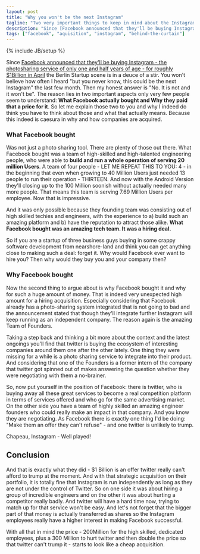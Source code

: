 ```yaml
---
layout: post
title: "Why you won't be the next Instagram"
tagline: "Two very important things to keep in mind about the Instagram-Facebook-Deal"
description: "Since [Facebook announced that they'll be buying Instagram - the photosharing service of only one and half years of age - for roughly $1Billion in April](http://newsroom.fb.com/News/321/Facebook-to-Acquire-Instagram) the Berlin Startup scene is in a deuce of a stir. You won't believe how often I heard 'but you never know, this could be the next Instagram' the last few month. Then my honest answer is 'No. It is not and it won't be'. The reason lies in two important aspects only very few people seem to understand: **What Facebook actually bought and Why they paid that a price for it**. So let me explain those two to you and why I indeed do think you have to think about those and what that actually means. Because this indeed is caesura in why and how companies are acquired. "
tags: ["facebook", "aquisition", "instagram", "behind-the-curtain"]
---
```

{% include JB/setup %}

Since [Facebook announced that they'll be buying Instagram - the photosharing service of only one and half years of age - for roughly $1Billion in April](http://newsroom.fb.com/News/321/Facebook-to-Acquire-Instagram) the Berlin Startup scene is in a deuce of a stir. You won't believe how often I heard "but you never know, this could be the next Instagram" the last few month. Then my honest answer is "No. It is not and it won't be". The reason lies in two important aspects only very few people seem to understand: **What Facebook actually bought and Why they paid that a price for it**. So let me explain those two to you and why I indeed do think you have to think about those and what that actually means. Because this indeed is caesura in why and how companies are acquired. 

### What Facebook bought

Was not just a photo sharing tool. There are plenty of those out there. What Facebook bought was a team of high-skilled and high-talented engineering people, who were able to **build and run a whole operation of serving 20 million Users**. A team of four people - LET ME REPEAT THIS TO YOU: 4 - in the beginning that even when growing to 40 Million Users just needed 13 people to run their operation - THIRTEEN. And now with the Android Version they'll closing up to the 100 Million soonish without actually needed many more people. That means this team is serving 7.69 Million Users per employee. Now that is impressive.

And it was only possible because they founding team was consisting out of high skilled techies and engineers, with the experience to a) build such an amazing platform and b) have the reputation to attract those alike. **What Facebook bought was an amazing tech team. It was a hiring deal.**

So if you are a startup of three business guys buying in some crappy software development from nearshore-land and think you can get anything close to making such a deal: forget it. Why would Facebook ever want to hire you? Then why would they buy you and your company then?

### Why Facebook bought

Now the second thing to argue about is why Facebook bought it and why for such a huge amount of money. That is indeed very unexpected high amount for a hiring acquisition. Especially considering that Facebook already has a photo-sharing system integrated that is not going to bad and the announcement stated that though they'll integrate further Instagram will keep running as an independent company. The reason again is the amazing Team of Founders.

Taking a step back and thinking a bit more about the context and the latest ongoings you'll find that twitter is buying the ecosystem of interesting companies around them one after the other lately. One thing they were missing for a while is a photo sharing service to integrate into their product. And considering that one of the Founders is a former intern of the company that twitter got spinned out of makes answering the question whether they were negotiating with them a no-brainer.

So, now put yourself in the position of Facebook: there is twitter, who is buying away all these great services to become a real competition platform in terms of services offered and who go for the same advertising market. On the other side you have a team of highly skilled an amazing engineer founders who could really make an impact in that company. And you know they are negotiating. As Facebook there is exactly one thing I'd be doing: "Make them an offer they can't refuse" - and one twitter is unlikely to trump.

Chapeau, Instagram - Well played!

## Conclusion

And that is exactly what they did - $1 Billion is an offer twitter really can't afford to trump at the moment. And with that strategic acquisition on their portfolio, it is totally fine that Instagram is run independently as long as they are not under the control of Twitter. So on one side it was about hiring a group of incredible engineers and on the other it was about hurting a competitor really badly. And twitter will have a hard time now, trying to match up for that service won't be easy. And let's not forget that the bigger part of that money is actually transferred as shares so the Instagram employees really have a higher interest in making Facebook successful. 

With all that in mind the price - 200Million for the high skilled, dedicated employees, plus a 300 Million to hurt twitter and then double the price so that twitter can't trump it - starts to look like a cheap acquisition. 